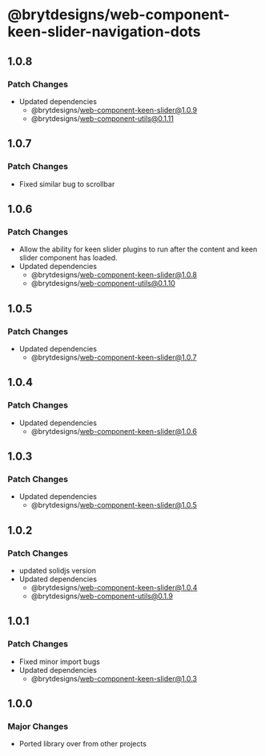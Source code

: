 # @brytdesigns/web-component-keen-slider-navigation-dots

## 1.0.8

### Patch Changes

- Updated dependencies
  - @brytdesigns/web-component-keen-slider@1.0.9
  - @brytdesigns/web-component-utils@0.1.11

## 1.0.7

### Patch Changes

- Fixed similar bug to scrollbar

## 1.0.6

### Patch Changes

- Allow the ability for keen slider plugins to run after the content and keen slider component has loaded.
- Updated dependencies
  - @brytdesigns/web-component-keen-slider@1.0.8
  - @brytdesigns/web-component-utils@0.1.10

## 1.0.5

### Patch Changes

- Updated dependencies
  - @brytdesigns/web-component-keen-slider@1.0.7

## 1.0.4

### Patch Changes

- Updated dependencies
  - @brytdesigns/web-component-keen-slider@1.0.6

## 1.0.3

### Patch Changes

- Updated dependencies
  - @brytdesigns/web-component-keen-slider@1.0.5

## 1.0.2

### Patch Changes

- updated solidjs version
- Updated dependencies
  - @brytdesigns/web-component-keen-slider@1.0.4
  - @brytdesigns/web-component-utils@0.1.9

## 1.0.1

### Patch Changes

- Fixed minor import bugs
- Updated dependencies
  - @brytdesigns/web-component-keen-slider@1.0.3

## 1.0.0

### Major Changes

- Ported library over from other projects
